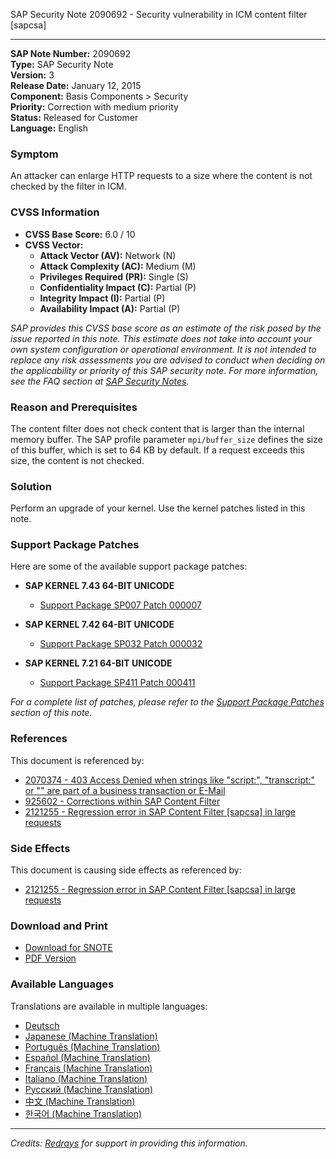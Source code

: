 SAP Security Note 2090692 - Security vulnerability in ICM content filter [sapcsa]

---

**SAP Note Number:** 2090692  
**Type:** SAP Security Note  
**Version:** 3  
**Release Date:** January 12, 2015  
**Component:** Basis Components > Security  
**Priority:** Correction with medium priority  
**Status:** Released for Customer  
**Language:** English  

### Symptom

An attacker can enlarge HTTP requests to a size where the content is not checked by the filter in ICM.

### CVSS Information

- **CVSS Base Score:** 6.0 / 10
- **CVSS Vector:**
  - **Attack Vector (AV):** Network (N)
  - **Attack Complexity (AC):** Medium (M)
  - **Privileges Required (PR):** Single (S)
  - **Confidentiality Impact (C):** Partial (P)
  - **Integrity Impact (I):** Partial (P)
  - **Availability Impact (A):** Partial (P)

*SAP provides this CVSS base score as an estimate of the risk posed by the issue reported in this note. This estimate does not take into account your own system configuration or operational environment. It is not intended to replace any risk assessments you are advised to conduct when deciding on the applicability or priority of this SAP security note. For more information, see the FAQ section at [SAP Security Notes](https://service.sap.com/securitynotes/).*

### Reason and Prerequisites

The content filter does not check content that is larger than the internal memory buffer. The SAP profile parameter `mpi/buffer_size` defines the size of this buffer, which is set to 64 KB by default. If a request exceeds this size, the content is not checked.

### Solution

Perform an upgrade of your kernel. Use the kernel patches listed in this note.

### Support Package Patches

Here are some of the available support package patches:

- **SAP KERNEL 7.43 64-BIT UNICODE**
  - [Support Package SP007 Patch 000007](https://me.sap.com/softwarecenter/template/products/_APP=00200682500000001943&_EVENT=DISPHIER&HEADER=Y&FUNCTIONBAR=N&EVENT=TREE&NE=NAVIGATE&ENR=67838200100200023955&V=MAINT)
  
- **SAP KERNEL 7.42 64-BIT UNICODE**
  - [Support Package SP032 Patch 000032](https://me.sap.com/softwarecenter/template/products/_APP=00200682500000001943&_EVENT=DISPHIER&HEADER=Y&FUNCTIONBAR=N&EVENT=TREE&NE=NAVIGATE&ENR=67837800100200025031&V=MAINT)
  
- **SAP KERNEL 7.21 64-BIT UNICODE**
  - [Support Package SP411 Patch 000411](https://me.sap.com/softwarecenter/template/products/_APP=00200682500000001943&_EVENT=DISPHIER&HEADER=Y&FUNCTIONBAR=N&EVENT=TREE&NE=NAVIGATE&ENR=67837800100200021238&V=MAINT)

*For a complete list of patches, please refer to the [Support Package Patches](https://me.sap.com/softwarecenter/template/products/_APP=00200682500000001943&_EVENT=DISPHIER&HEADER=Y&FUNCTIONBAR=N&EVENT=TREE&NE=NAVIGATE&ENR=67838200100200023955&V=MAINT) section of this note.*

### References

This document is referenced by:

- [2070374 - 403 Access Denied when strings like "script:", "transcript:" or "</script>" are part of a business transaction or E-Mail](https://me.sap.com/notes/2070374)
- [925602 - Corrections within SAP Content Filter](https://me.sap.com/notes/925602)
- [2121255 - Regression error in SAP Content Filter [sapcsa] in large requests](https://me.sap.com/notes/2121255)

### Side Effects

This document is causing side effects as referenced by:

- [2121255 - Regression error in SAP Content Filter [sapcsa] in large requests](https://me.sap.com/notes/2121255)

### Download and Print

- [Download for SNOTE](https://notesdownloads.sap.com/note/0040000017973652017)
- [PDF Version](https://userapps.support.sap.com/sap/support/sfm/notes/print/0002090692?language=en-US&token=E8451634485663AD58F59D2DAB7CFD34)

### Available Languages

Translations are available in multiple languages:

- [Deutsch](https://me.sap.com/notes/0002090692/D)
- [Japanese (Machine Translation)](https://me.sap.com/notes/0002090692/J)
- [Português (Machine Translation)](https://me.sap.com/notes/0002090692/P)
- [Español (Machine Translation)](https://me.sap.com/notes/0002090692/S)
- [Français (Machine Translation)](https://me.sap.com/notes/0002090692/F)
- [Italiano (Machine Translation)](https://me.sap.com/notes/0002090692/I)
- [Русский (Machine Translation)](https://me.sap.com/notes/0002090692/R)
- [中文 (Machine Translation)](https://me.sap.com/notes/0002090692/1)
- [한국어 (Machine Translation)](https://me.sap.com/notes/0002090692/3)

---

*Credits: [Redrays](https://redrays.io) for support in providing this information.*